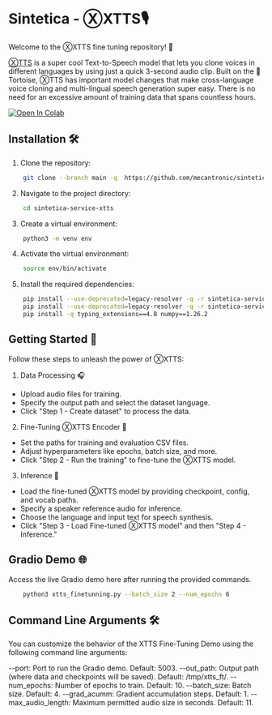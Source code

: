 # Sintetica - ⓍXTTS🎙️

Welcome to the ⓍXTTS fine tuning repository! 👋

[ⓍTTS](https://docs.coqui.ai/en/latest/models/xtts.html) is a super cool Text-to-Speech model that lets you clone voices in different languages by using just a quick 3-second audio clip. Built on the 🐢Tortoise, ⓍTTS has important model changes that make cross-language voice cloning and multi-lingual speech generation super easy. There is no need for an excessive amount of training data that spans countless hours.

[![Open In Colab](https://colab.research.google.com/assets/colab-badge.svg)](https://colab.research.google.com/github.com/mecantronic/sintetica-service-xtts/blob/main/notebooks/xtts_finetuning.ipynb)

## Installation 🛠️
1. Clone the repository:
```bash
    git clone --branch main -q  https://github.com/mecantronic/sintetica-service-xtts.git
```
2. Navigate to the project directory:
```bash
    cd sintetica-service-xtts
```
3. Create a virtual environment:
```bash
    python3 -m venv env
```
4. Activate the virtual environment:
```bash
    source env/bin/activate
```
5. Install the required dependencies:
```bash
    pip install --use-deprecated=legacy-resolver -q -r sintetica-service-xtts/requirements_tts.txt
    pip install --use-deprecated=legacy-resolver -q -r sintetica-service-xtts/requirements_xtts.txt
    pip install -q typing_extensions==4.8 numpy==1.26.2
```

## Getting Started 🚀
Follow these steps to unleash the power of ⓍXTTS:

1. Data Processing 🎧
* Upload audio files for training.
* Specify the output path and select the dataset language.
* Click "Step 1 - Create dataset" to process the data.

2. Fine-Tuning ⓍXTTS Encoder 🚄
* Set the paths for training and evaluation CSV files.
* Adjust hyperparameters like epochs, batch size, and more.
* Click "Step 2 - Run the training" to fine-tune the ⓍXTTS model.

3. Inference 🧠
* Load the fine-tuned ⓍXTTS model by providing checkpoint, config, and vocab paths.
* Specify a speaker reference audio for inference.
* Choose the language and input text for speech synthesis.
* Click "Step 3 - Load Fine-tuned ⓍXTTS model" and then "Step 4 - Inference."

## Gradio Demo 🌐
Access the live Gradio demo here after running the provided commands.

```bash
    python3 xtts_finetunning.py --batch_size 2 --num_epochs 6
```

## Command Line Arguments 🛠️
You can customize the behavior of the XTTS Fine-Tuning Demo using the following command line arguments:

--port: Port to run the Gradio demo. Default: 5003.
--out_path: Output path (where data and checkpoints will be saved). Default: /tmp/xtts_ft/.
--num_epochs: Number of epochs to train. Default: 10.
--batch_size: Batch size. Default: 4.
--grad_acumm: Gradient accumulation steps. Default: 1.
--max_audio_length: Maximum permitted audio size in seconds. Default: 11.
